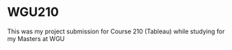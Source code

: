 # WGU210
This was my project submission for Course 210 (Tableau) while studying for my Masters at WGU

